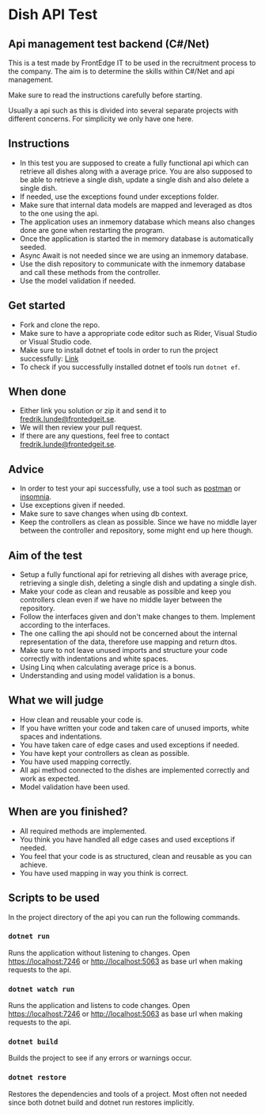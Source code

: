 # Dish API Test

## Api management test backend (C#/Net)
This is a test made by FrontEdge IT to be used in the recruitment process to the company. The aim is to determine the skills within C#/Net and api management.

Make sure to read the instructions carefully before starting.

Usually a api such as this is divided into several separate projects with different concerns. For simplicity we only have one here.

## Instructions
* In this test you are supposed to create a fully functional api which can retrieve all dishes along with a average price.
  You are also supposed to be able to retrieve a single dish, update a single dish and also delete a single dish.
* If needed, use the exceptions found under exceptions folder.
* Make sure that internal data models are mapped and leveraged as dtos to the one using the api.
* The application uses an inmemory database which means also changes done are gone when restarting the program.
* Once the application is started the in memory database is automatically seeded.
* Async Await is not needed since we are using an inmemory database.
* Use the dish repository to communicate with the inmemory database and call these methods from the controller.
* Use the model validation if needed.

## Get started
* Fork and clone the repo.
* Make sure to have a appropriate code editor such as Rider, Visual Studio or Visual Studio code.
* Make sure to install dotnet ef tools in order to run the project successfully: [Link](https://docs.microsoft.com/en-us/ef/core/cli/dotnet)
* To check if you successfully installed dotnet ef tools run `dotnet ef`.

## When done
* Either link you solution or zip it and send it to [fredrik.lunde@frontedgeit.se](mailto:fredrik.lunde@frontedgeit.se).
* We will then review your pull request.
* If there are any questions, feel free to contact [fredrik.lunde@frontedgeit.se](mailto:fredrik.lunde@frontedgeit.se).

## Advice
* In order to test your api successfully, use a tool such as [postman](https://www.postman.com/) or [insomnia](https://insomnia.rest/).
* Use exceptions given if needed.
* Make sure to save changes when using db context.
* Keep the controllers as clean as possible. Since we have no middle layer between the controller and repository, some might end up here though.

## Aim of the test
* Setup a fully functional api for retrieving all dishes with average price, retrieving a single dish, deleting a single dish and updating a single dish.
* Make your code as clean and reusable as possible and keep you controllers clean even if we have no middle layer between the repository.
* Follow the interfaces given and don't make changes to them. Implement according to the interfaces.
* The one calling the api should not be concerned about the internal representation of the data, therefore use mapping and return dtos.
* Make sure to not leave unused imports and structure your code correctly with indentations and white spaces.
* Using Linq when calculating average price is a bonus.
* Understanding and using model validation is a bonus.

## What we will judge
* How clean and reusable your code is.
* If you have written your code and taken care of unused imports, white spaces and indentations.
* You have taken care of edge cases and used exceptions if needed.
* You have kept your controllers as clean as possible.
* You have used mapping correctly.
* All api method connected to the dishes are implemented correctly and work as expected.
* Model validation have been used.

## When are you finished?
* All required methods are implemented.
* You think you have handled all edge cases and used exceptions if needed.
* You feel that your code is as structured, clean and reusable as you can achieve.
* You have used mapping in way you think is correct.

## Scripts to be used

In the project directory of the api you can run the following commands.

### `dotnet run`

Runs the application without listening to changes.
Open [https://localhost:7246](https://localhost:7246) or [http://localhost:5063](http://localhost:5063) as base url when making requests to the api.

### `dotnet watch run`

Runs the application and listens to code changes.
Open [https://localhost:7246](https://localhost:7246) or [http://localhost:5063](http://localhost:5063) as base url when making requests to the api.

### `dotnet build`

Builds the project to see if any errors or warnings occur.

### `dotnet restore`

Restores the dependencies and tools of a project. Most often not needed since both dotnet build and dotnet run restores implicitly. 
